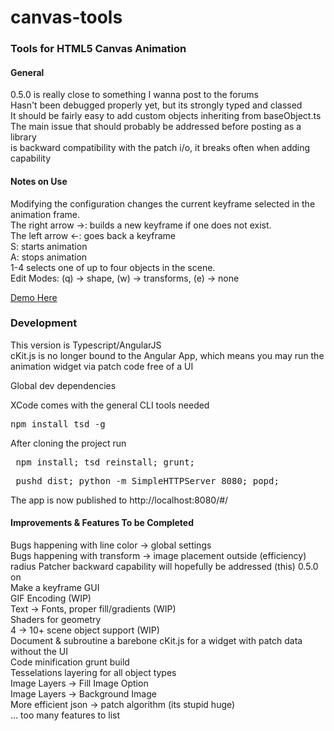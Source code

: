 canvas-tools
============

<h3>Tools for HTML5 Canvas Animation</h3>

<h4> General </h4>
0.5.0 is really close to something I wanna post to the forums <br/>
Hasn't been debugged properly yet, but its strongly typed and classed <br/>
It should be fairly easy to add custom objects inheriting from baseObject.ts <br/>
The main issue that should probably be addressed before posting as a library <br/>
is backward compatibility with the patch i/o, it breaks often when adding capability <br/>

<h4>Notes on Use</h4>
Modifying the configuration changes the current keyframe selected in the animation frame. <br/>
The right arrow ->: builds a new keyframe if one does not exist.<br/>
The left arrow <-: goes back a keyframe<br/>
S: starts animation<br/>
A: stops animation<br/>
1-4 selects one of up to four objects in the scene.<br/>
Edit Modes: (q) -> shape, (w) -> transforms, (e) -> none<br/>

<a href="http://thebarry.github.io/canvas-tools/#/" target="_blank">Demo Here</a>

<h3> Development </h3>
This version is Typescript/AngularJS <br/>
cKit.js is no longer bound to the Angular App, which means you may run the animation widget via patch code free of a UI
<br/>

<p> Global dev dependencies</p>
<p>XCode comes with the general CLI tools needed</p>
<pre>npm install tsd -g </pre>

<p> After cloning the project run </p>
<div class="highlight highlight-bash">
<pre> npm install; tsd reinstall; grunt;</pre>

<pre> pushd dist; python -m SimpleHTTPServer 8080; popd; </pre>
<p> The app is now published to http://localhost:8080/#/ </p> 
</div>

<h4>Improvements & Features To be Completed</h4>
Bugs happening with line color -> global settings <br/>
Bugs happening with transform -> image placement outside (efficiency) radius
Patcher backward capability will hopefully be addressed (this) 0.5.0 on <br/>
Make a keyframe GUI <br/>
GIF Encoding (WIP) <br/>
Text -> Fonts, proper fill/gradients (WIP) <br/>
Shaders for geometry <br/>
4 -> 10+ scene object support (WIP) <br/>
Document & subroutine a barebone cKit.js for a widget with patch data without the UI<br/>
Code minification grunt build<br/>
Tesselations layering for all object types <br/>
Image Layers -> Fill Image Option <br/>
Image Layers -> Background Image <br/>
More efficient json -> patch algorithm (its stupid huge) <br/>
... too many features to list


